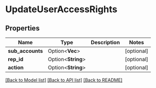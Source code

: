 # UpdateUserAccessRights

## Properties

Name | Type | Description | Notes
------------ | ------------- | ------------- | -------------
**sub_accounts** | Option<**Vec<String>**> |  | [optional]
**rep_id** | Option<**String**> |  | [optional]
**action** | Option<**String**> |  | [optional]

[[Back to Model list]](../README.md#documentation-for-models) [[Back to API list]](../README.md#documentation-for-api-endpoints) [[Back to README]](../README.md)


